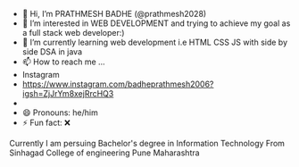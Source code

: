- 👋 Hi, I’m  PRATHMESH BADHE (@prathmesh2028)
- 👀 I’m interested in WEB DEVELOPMENT and trying to achieve my goal as a full stack web developer:) 
- 🌱 I’m currently learning web development i.e HTML CSS JS with side by side DSA in java
- 📫 How to reach me ...
- Instagram
- https://www.instagram.com/badheprathmesh2006?igsh=ZjJrYm8xejRrcHQ3
- 
- 😄 Pronouns: he/him
- ⚡ Fun fact: ❌ 

Currently I am persuing Bachelor's degree in Information Technology 
From Sinhagad College of engineering Pune Maharashtra 
